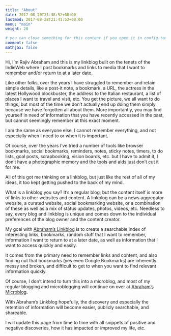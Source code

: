 ```yaml
---
title: "About"
date: 2017-08-20T21:38:52+08:00
lastmod: 2017-08-28T21:41:52+08:00
menu: "main"
weight: 20

# you can close something for this content if you open it in config.toml.
comment: false
mathjax: false
---
```



Hi, I’m Rajiv Abraham and this is my linkblog built on the tenets of the IndieWeb where I post bookmarks and links to media that I want to remember and/or return to at a later date.

Like other folks, over the years I have struggled to remember and retain simple details, like a post-it note, a bookmark, a URL, the actress in the latest Hollywood blockbuster, the address to the Italian restaurant, a list of places I want to travel and visit, etc. You get the picture, we all want to do things, but most of the time we don’t actually end up doing them simply because we have forgotten all about them. More importantly, you may find yourself in need of information that you have recently accessed in the past, but cannot seemingly remember at this exact moment.

I am the same as everyone else, I cannot remember everything, and not especially when I need to or when it is important.

Of course, over the years I’ve tried a number of tools like browser bookmarks, social bookmarks, reminders, notes, sticky notes, timers, to do lists, goal posts, scrapbooking, vision boards, etc. but I have to admit it, I don’t have a photographic memory and the tools and aids just don’t cut it for me.

All of this got me thinking on a linkblog, but just like the rest of all of my ideas, it too kept getting pushed to the back of my mind.

What is a linkblog you say? It’s a regular blog, but the content itself is more of links to other websites and content. A linkblog can be a news aggregator website, a curated website, social bookmarking website, or a combination of these as well as a mix of status updates, photos, videos, etc. Needless to say, every blog and linkblog is unique and comes down to the individual preferences of the blog owner and the content creator.

My goal with <a href="https://abraham.link/" rel="noopener">Abraham&#8217;s Linkblog</a> is to create a searchable index of interesting links, bookmarks, random stuff that I want to remember, information I want to return to at a later date, as well as information that I want to access quickly and easily.

It comes from the primary need to remember links and content, and also finding out that bookmarks (yes even Google Bookmarks) are inherently messy and broken, and difficult to get to when you want to find relevant information quickly.

Of course, I don’t intend to turn this into a microblog, and most of my regular blogging and microblogging will continue on over at <a href="https://abraham.uno/" target="_blank" rel="noopener">Abraham&#8217;s Microblog</a>.


With Abraham’s Linkblog hopefully, the discovery and especially the retention of information will become easier, publicly searchable, and shareable.

I will update this page from time to time with all snippets of positive and negative discoveries, how it has impacted or improved my life, etc.